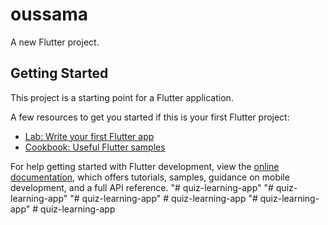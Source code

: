 # oussama

A new Flutter project.

## Getting Started

This project is a starting point for a Flutter application.

A few resources to get you started if this is your first Flutter project:

- [Lab: Write your first Flutter app](https://docs.flutter.dev/get-started/codelab)
- [Cookbook: Useful Flutter samples](https://docs.flutter.dev/cookbook)

For help getting started with Flutter development, view the
[online documentation](https://docs.flutter.dev/), which offers tutorials,
samples, guidance on mobile development, and a full API reference.
"# quiz-learning-app" 
"# quiz-learning-app" 
"# quiz-learning-app" 
#   q u i z - l e a r n i n g - a p p  
 "# quiz-learning-app" 
#   q u i z - l e a r n i n g - a p p  
 